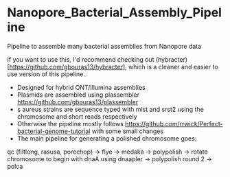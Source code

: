 # Nanopore_Bacterial_Assembly_Pipeline
Pipeline to assemble many bacterial assemblies from Nanopore data

If you want to use this, I'd recommend checking out (hybracter)[https://github.com/gbouras13/hybracter], which is a cleaner and easier to use version of this pipeline.



* Designed for hybrid ONT/Illumina assemblies   
* Plasmids are assembled using plassembler https://github.com/gbouras13/plassembler
* s aureus strains are sequence typed with mlst and srst2 using the chromosome and short reads respectively
* Otherwise the pipeline mostly follows https://github.com/rrwick/Perfect-bacterial-genome-tutorial with some small changes
* The main pipeline for generating a polished chromosome goes:

qc (filtlong, rasusa, porechop) -> flye -> medaka -> polypolish -> rotate chromosome to begin with dnaA using dnaapler -> polypolish round 2 -> polca


